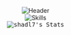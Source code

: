 <div align="center">
    <img alt="Header" src="https://github-widgetbox.vercel.app/api/profile?username=shadl7&data=followers,repositories,stars,commits&theme=darkmode"></img>
</div>
<div align="center">
    <img alt="Skills" src="https://github-widgetbox.vercel.app/api/skills?languages=c,cpp,lua,x86,java&theme=darkmode"></img>
</div>
<div align="center">
    <kbd>
        <img alt="shadl7's Stats" src="https://github-readme-stats.vercel.app/api?username=shadl7&theme=dark&show_icons=true&hide_border=true&count_private=true"></img>
    </kbd>
</div>